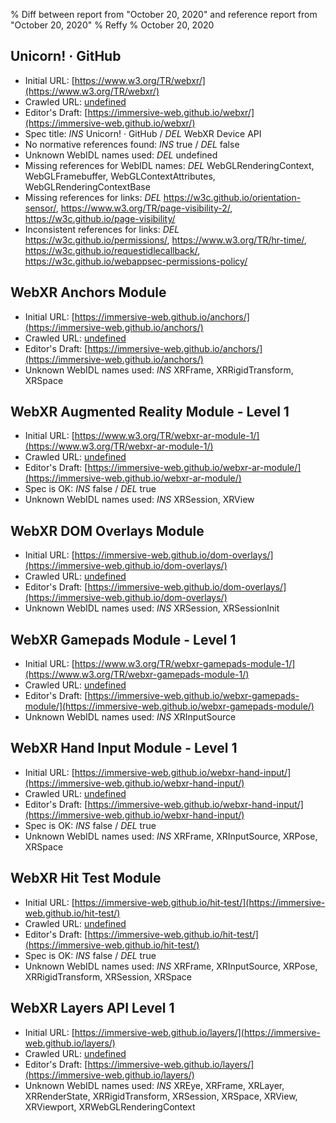 % Diff between report from "October 20, 2020" and reference report from "October 20, 2020"
% Reffy
% October 20, 2020

## Unicorn! · GitHub

- Initial URL: [https://www.w3.org/TR/webxr/](https://www.w3.org/TR/webxr/)
- Crawled URL: [undefined](undefined)
- Editor's Draft: [https://immersive-web.github.io/webxr/](https://immersive-web.github.io/webxr/)
- Spec title: *INS* Unicorn! · GitHub / *DEL* WebXR Device API
- No normative references found: *INS* true / *DEL* false
- Unknown WebIDL names used: *DEL* undefined
- Missing references for WebIDL names: *DEL* WebGLRenderingContext, WebGLFramebuffer, WebGLContextAttributes, WebGLRenderingContextBase
- Missing references for links: *DEL* https://w3c.github.io/orientation-sensor/, https://www.w3.org/TR/page-visibility-2/, https://w3c.github.io/page-visibility/
- Inconsistent references for links: *DEL* https://w3c.github.io/permissions/, https://www.w3.org/TR/hr-time/, https://w3c.github.io/requestidlecallback/, https://w3c.github.io/webappsec-permissions-policy/


## WebXR Anchors Module

- Initial URL: [https://immersive-web.github.io/anchors/](https://immersive-web.github.io/anchors/)
- Crawled URL: [undefined](undefined)
- Editor's Draft: [https://immersive-web.github.io/anchors/](https://immersive-web.github.io/anchors/)
- Unknown WebIDL names used: *INS* XRFrame, XRRigidTransform, XRSpace


## WebXR Augmented Reality Module - Level 1

- Initial URL: [https://www.w3.org/TR/webxr-ar-module-1/](https://www.w3.org/TR/webxr-ar-module-1/)
- Crawled URL: [undefined](undefined)
- Editor's Draft: [https://immersive-web.github.io/webxr-ar-module/](https://immersive-web.github.io/webxr-ar-module/)
- Spec is OK: *INS* false / *DEL* true
- Unknown WebIDL names used: *INS* XRSession, XRView


## WebXR DOM Overlays Module

- Initial URL: [https://immersive-web.github.io/dom-overlays/](https://immersive-web.github.io/dom-overlays/)
- Crawled URL: [undefined](undefined)
- Editor's Draft: [https://immersive-web.github.io/dom-overlays/](https://immersive-web.github.io/dom-overlays/)
- Unknown WebIDL names used: *INS* XRSession, XRSessionInit


## WebXR Gamepads Module - Level 1

- Initial URL: [https://www.w3.org/TR/webxr-gamepads-module-1/](https://www.w3.org/TR/webxr-gamepads-module-1/)
- Crawled URL: [undefined](undefined)
- Editor's Draft: [https://immersive-web.github.io/webxr-gamepads-module/](https://immersive-web.github.io/webxr-gamepads-module/)
- Unknown WebIDL names used: *INS* XRInputSource


## WebXR Hand Input Module - Level 1

- Initial URL: [https://immersive-web.github.io/webxr-hand-input/](https://immersive-web.github.io/webxr-hand-input/)
- Crawled URL: [undefined](undefined)
- Editor's Draft: [https://immersive-web.github.io/webxr-hand-input/](https://immersive-web.github.io/webxr-hand-input/)
- Spec is OK: *INS* false / *DEL* true
- Unknown WebIDL names used: *INS* XRFrame, XRInputSource, XRPose, XRSpace


## WebXR Hit Test Module

- Initial URL: [https://immersive-web.github.io/hit-test/](https://immersive-web.github.io/hit-test/)
- Crawled URL: [undefined](undefined)
- Editor's Draft: [https://immersive-web.github.io/hit-test/](https://immersive-web.github.io/hit-test/)
- Spec is OK: *INS* false / *DEL* true
- Unknown WebIDL names used: *INS* XRFrame, XRInputSource, XRPose, XRRigidTransform, XRSession, XRSpace


## WebXR Layers API Level 1

- Initial URL: [https://immersive-web.github.io/layers/](https://immersive-web.github.io/layers/)
- Crawled URL: [undefined](undefined)
- Editor's Draft: [https://immersive-web.github.io/layers/](https://immersive-web.github.io/layers/)
- Unknown WebIDL names used: *INS* XREye, XRFrame, XRLayer, XRRenderState, XRRigidTransform, XRSession, XRSpace, XRView, XRViewport, XRWebGLRenderingContext


